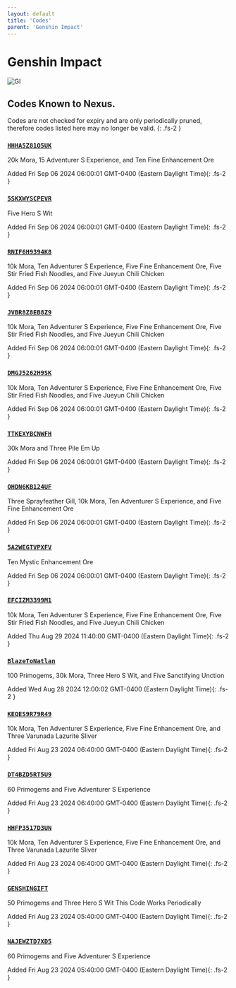 ```yaml
---
layout: default
title: 'Codes'
parent: 'Genshin Impact'
---
```


# Genshin Impact

![GI](https://cdn.discordapp.com/emojis/1266474989566034024.png)

## Codes Known to Nexus.

Codes are not checked for expiry and are only periodically pruned, therefore codes listed here may no longer be valid.
{: .fs-2 }

### [`HHHA5Z81O5UK`](https://genshin.hoyoverse.com/en/gift?code=HHHA5Z81O5UK)

20k Mora, 15 Adventurer S Experience, and Ten Fine Enhancement Ore

Added Fri Sep 06 2024 06:00:01 GMT-0400 (Eastern Daylight Time){: .fs-2 }

### [`5SKXWYSCPEVR`](https://genshin.hoyoverse.com/en/gift?code=5SKXWYSCPEVR)

Five Hero S Wit

Added Fri Sep 06 2024 06:00:01 GMT-0400 (Eastern Daylight Time){: .fs-2 }

### [`RNIF6H9394K8`](https://genshin.hoyoverse.com/en/gift?code=RNIF6H9394K8)

10k Mora, Ten Adventurer S Experience, Five Fine Enhancement Ore, Five Stir Fried Fish Noodles, and Five Jueyun Chili Chicken

Added Fri Sep 06 2024 06:00:01 GMT-0400 (Eastern Daylight Time){: .fs-2 }

### [`JVBR8Z8EB8Z9`](https://genshin.hoyoverse.com/en/gift?code=JVBR8Z8EB8Z9)

10k Mora, Ten Adventurer S Experience, Five Fine Enhancement Ore, Five Stir Fried Fish Noodles, and Five Jueyun Chili Chicken

Added Fri Sep 06 2024 06:00:01 GMT-0400 (Eastern Daylight Time){: .fs-2 }

### [`DMGJ5262H9SK`](https://genshin.hoyoverse.com/en/gift?code=DMGJ5262H9SK)

10k Mora, Ten Adventurer S Experience, Five Fine Enhancement Ore, Five Stir Fried Fish Noodles, and Five Jueyun Chili Chicken

Added Fri Sep 06 2024 06:00:01 GMT-0400 (Eastern Daylight Time){: .fs-2 }

### [`TTKEXYBCNWFH`](https://genshin.hoyoverse.com/en/gift?code=TTKEXYBCNWFH)

30k Mora and Three Pile  Em Up

Added Fri Sep 06 2024 06:00:01 GMT-0400 (Eastern Daylight Time){: .fs-2 }

### [`OHDN6KB124UF`](https://genshin.hoyoverse.com/en/gift?code=OHDN6KB124UF)

Three Sprayfeather Gill, 10k Mora, Ten Adventurer S Experience, and Five Fine Enhancement Ore

Added Fri Sep 06 2024 06:00:01 GMT-0400 (Eastern Daylight Time){: .fs-2 }

### [`5A2WEGTVPXFV`](https://genshin.hoyoverse.com/en/gift?code=5A2WEGTVPXFV)

Ten Mystic Enhancement Ore

Added Fri Sep 06 2024 06:00:01 GMT-0400 (Eastern Daylight Time){: .fs-2 }

### [`EFCIZM3399M1`](https://genshin.hoyoverse.com/en/gift?code=EFCIZM3399M1)

10k Mora, Ten Adventurer S Experience, Five Fine Enhancement Ore, Five Stir Fried Fish Noodles, and Five Jueyun Chili Chicken

Added Thu Aug 29 2024 11:40:00 GMT-0400 (Eastern Daylight Time){: .fs-2 }

### [`BlazeToNatlan`](https://genshin.hoyoverse.com/en/gift?code=BlazeToNatlan)

100 Primogems, 30k Mora, Three Hero S Wit, and Five Sanctifying Unction

Added Wed Aug 28 2024 12:00:02 GMT-0400 (Eastern Daylight Time){: .fs-2 }

### [`KEQES9R79R49`](https://genshin.hoyoverse.com/en/gift?code=KEQES9R79R49)

10k Mora, Ten Adventurer S Experience, Five Fine Enhancement Ore, and Three Varunada Lazurite Sliver

Added Fri Aug 23 2024 06:40:00 GMT-0400 (Eastern Daylight Time){: .fs-2 }

### [`DT4BZD5RT5U9`](https://genshin.hoyoverse.com/en/gift?code=DT4BZD5RT5U9)

60 Primogems and Five Adventurer S Experience

Added Fri Aug 23 2024 06:40:00 GMT-0400 (Eastern Daylight Time){: .fs-2 }

### [`HHFP3517D3UN`](https://genshin.hoyoverse.com/en/gift?code=HHFP3517D3UN)

10k Mora, Ten Adventurer S Experience, Five Fine Enhancement Ore, and Three Varunada Lazurite Sliver

Added Fri Aug 23 2024 06:40:00 GMT-0400 (Eastern Daylight Time){: .fs-2 }

### [`GENSHINGIFT`](https://genshin.hoyoverse.com/en/gift?code=GENSHINGIFT)

50 Primogems and Three Hero S Wit  This Code Works Periodically

Added Fri Aug 23 2024 05:40:00 GMT-0400 (Eastern Daylight Time){: .fs-2 }

### [`NAJEWZTD7XD5`](https://genshin.hoyoverse.com/en/gift?code=NAJEWZTD7XD5)

60 Primogems and Five Adventurer S Experience

Added Fri Aug 23 2024 05:40:00 GMT-0400 (Eastern Daylight Time){: .fs-2 }
